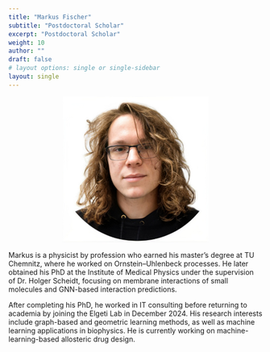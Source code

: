 ```yaml
---
title: "Markus Fischer"
subtitle: "Postdoctoral Scholar"
excerpt: "Postdoctoral Scholar"
weight: 10
author: ""
draft: false
# layout options: single or single-sidebar
layout: single
---
```

<center>
<img src="featured.jpg" alt="Markus" style="width:290px;height:290px;"> 
</center>

Markus is a physicist by profession who earned his master’s degree at TU Chemnitz, where he worked on Ornstein–Uhlenbeck processes. He later obtained his PhD at the Institute of Medical Physics under the supervision of Dr. Holger Scheidt, focusing on membrane interactions of small molecules and GNN-based interaction predictions. 

After completing his PhD, he worked in IT consulting before returning to academia by joining the Elgeti Lab in December 2024. His research interests include graph-based and geometric learning methods, as well as machine learning applications in biophysics. He is currently working on machine-learning-based allosteric drug design.
